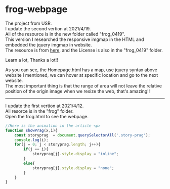 # frog-webpage
The project from USR.  
I update the second vertion at 2021/4/19.  
All of the resource is in the new folder called "frog_0419".  
This version I researched the responsive imgmap in the HTML and embedded the jquery imgmap in website.  
The resource is from [here](https://github.com/stowball/jQuery-rwdImageMaps), and the License is also in the "frog_0419" folder.  

Learn a lot, Thanks a lot!!  

As you can see, the Homepage.html has a map, use jquery syntax above website I mentioned, we can hover at specific location and go to the next website.  
The most important thing is that the range of area will not leave the relative position of the origin image when we resize the web, that's amazing!!  

***

I update the first vertion at 2021/4/12.  
All resorce is in the "frog" folder.  
Open the frog.html to see the webpage.  
```js
//Here is the animation in the article <p>
function showPrag(x,i){
	const storyprag  = document.querySelectorAll('.story-prag');
	console.log(i);
	for(j = 0; j < storyprag.length; j++){
		if(j == i){
			storyprag[j].style.display = "inline";
		}
		else{
			storyprag[j].style.display = "none";
		}
	}
}
```



